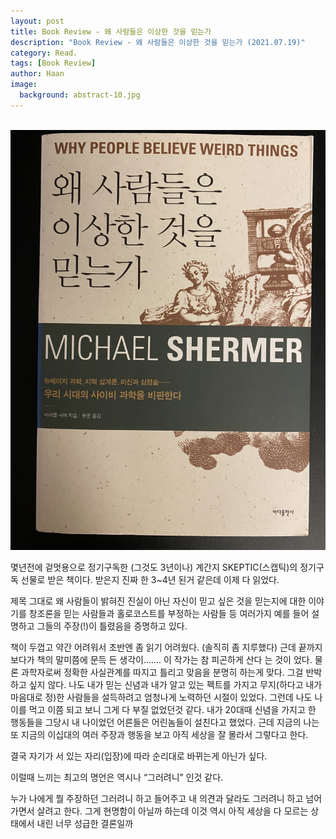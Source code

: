 ```yaml
---
layout: post
title: Book Review - 왜 사람들은 이상한 것을 믿는가
description: "Book Review - 왜 사람들은 이상한 것을 믿는가 (2021.07.19)" 
category: Read.
tags: [Book Review]
author: Haan
image:
  background: abstract-10.jpg
---
```

<br/>

<img src="/assets/img/BR_210719.jpeg">

몇년전에 겉멋용으로 정기구독한 (그것도 3년이나) 계간지 SKEPTIC(스캡틱)의 정기구독 선물로 받은 책이다. 받은지 진짜 한 3~4년 된거 같은데 이제 다 읽었다. 

제목 그대로 왜 사람들이 밝혀진 진실이 아닌 자신이 믿고 싶은 것을 믿는지에 대한 이야기를 창조론을 믿는 사람들과 홀로코스트를 부정하는 사람들 등 여러가지 예를 들어 설명하고 그들의 주장(!)이 틀렸음을 증명하고 있다. 

책이 두껍고 약간 어려워서 초반엔 좀 읽기 어려웠다. (솔직히 좀 지루했다) 
근데 끝까지 보다가 책의 말미쯤에 문득 든 생각이…….
이 작가는 참 피곤하게 산다 
는 것이 었다. 
물론 과학자로써 정확한 사실관계를 따지고 틀리고 맞음을 분명히 하는게 맞다. 그걸 반박하고 싶지 않다.
나도 내가 믿는 신념과 내가 알고 있는 펙트를 가지고 무지(하다고 내가 마음대로 정)한 사람들을 설득하려고 엄청나게 노력하던 시절이 있었다. 
그런데 나도 나이를 먹고 이쯤 되고 보니 그게 다 부질 없었던것 같다. 
내가 20대때 신념을 가지고 한 행동들을 그당시 내 나이었던 어른들은 어린놈들이 설친다고 했었다. 
근데 지금의 나는 또 지금의 이십대의 여러 주장과 행동을 보고 아직 세상을 잘 몰라서 그렇다고 한다. 

결국 자기가 서 있는 자리(입장)에 따라 순리대로 바뀌는게 아닌가 싶다. 

이럴때 느끼는 최고의 명언은 역시나 
“그러려니” 
인것 같다. 

누가 나에게 뭘 주장하던 그러려니 하고 들어주고 
내 의견과 달라도 그러려니 하고 넘어가면서 살려고 한다. 
그게 현명함이 아닐까 하는데 이것 역시 아직 세상을 다 모르는 상태에서 내린 너무 성급한 결론일까 
